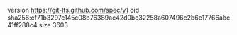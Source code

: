 version https://git-lfs.github.com/spec/v1
oid sha256:cf71b3297c145c08b76389ac42d0bc32258a607496c2b6e17766abc41ff288c4
size 3603
